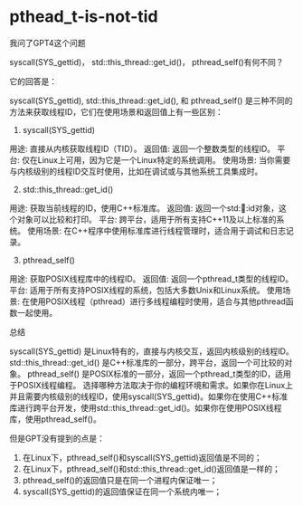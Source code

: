 # pthead_t-is-not-tid

我问了GPT4这个问题

syscall(SYS_gettid)， std::this_thread::get_id()， pthread_self()有何不同？

它的回答是：

syscall(SYS_gettid), std::this_thread::get_id(), 和 pthread_self() 是三种不同的方法来获取线程ID，它们在使用场景和返回值上有一些区别：

1. syscall(SYS_gettid)

用途: 直接从内核获取线程ID（TID）。
返回值: 返回一个整数类型的线程ID。
平台: 仅在Linux上可用，因为它是一个Linux特定的系统调用。
使用场景: 当你需要与内核级别的线程ID交互时使用，比如在调试或与其他系统工具集成时。

2. std::this_thread::get_id()

用途: 获取当前线程的ID，使用C++标准库。
返回值: 返回一个std::thread::id对象，这个对象可以比较和打印。
平台: 跨平台，适用于所有支持C++11及以上标准的系统。
使用场景: 在C++程序中使用标准库进行线程管理时，适合用于调试和日志记录。

3. pthread_self()

用途: 获取POSIX线程库中的线程ID。
返回值: 返回一个pthread_t类型的线程ID。
平台: 适用于所有支持POSIX线程的系统，包括大多数Unix和Linux系统。
使用场景: 在使用POSIX线程（pthread）进行多线程编程时使用，适合与其他pthread函数一起使用。

总结

syscall(SYS_gettid) 是Linux特有的，直接与内核交互，返回内核级别的线程ID。
std::this_thread::get_id() 是C++标准库的一部分，跨平台，返回一个可比较的对象。
pthread_self() 是POSIX标准的一部分，返回一个pthread_t类型的ID，适用于POSIX线程编程。
选择哪种方法取决于你的编程环境和需求。如果你在Linux上并且需要内核级别的线程ID，使用syscall(SYS_gettid)。如果你在使用C++标准库进行跨平台开发，使用std::this_thread::get_id()。如果你在使用POSIX线程库，使用pthread_self()。


但是GPT没有提到的点是：

1. 在Linux下，pthread_self()和syscall(SYS_gettid)返回值是不同的；
1. 在Linux下，pthread_self()和std::this_thread::get_id()返回值是一样的；
2. pthread_self()的返回值只是在同一个进程内保证唯一；
3. syscall(SYS_gettid)的返回值保证在同一个系统内唯一；

